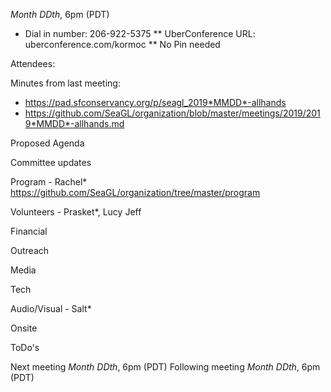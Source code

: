 *Month DDth*, 6pm (PDT)

* Dial in number: 206-922-5375
** UberConference URL: uberconference.com/kormoc
** No Pin needed

Attendees:

Minutes from last meeting:
* https://pad.sfconservancy.org/p/seagl_2019*MMDD*-allhands
* https://github.com/SeaGL/organization/blob/master/meetings/2019/2019*MMDD*-allhands.md

Proposed Agenda

Committee updates

Program - Rachel* https://github.com/SeaGL/organization/tree/master/program

Volunteers - Prasket*, Lucy Jeff

Financial

Outreach

Media

Tech

Audio/Visual - Salt*

Onsite

ToDo's

Next meeting *Month DDth*, 6pm (PDT)
Following meeting *Month DDth*, 6pm (PDT)
